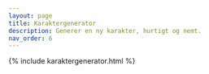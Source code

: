 ```yaml
---
layout: page
title: Karaktergenerator
description: Generer en ny karakter, hurtigt og nemt.
nav_order: 6
---
```


{% include karaktergenerator.html %}
